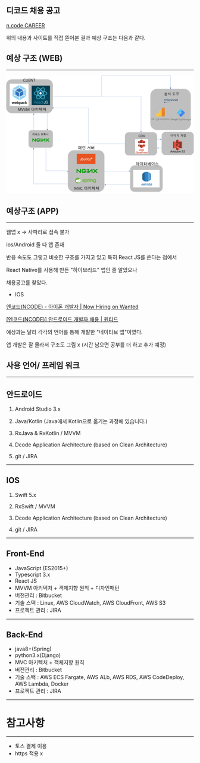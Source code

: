 ## 디코드 채용 공고

[n.code CAREER](http://home.itsdcode.com/career.html)

위의 내용과 사이트를 직접 뜯어본 결과 예상 구조는 다음과 같다.

## 예상 구조 (WEB)

---

<img src="디코드.png" >

## 예상구조 (APP)

---

웹앱 x  → 사파리로 접속 불가 

ios/Android 둘 다 앱 존재

반응 속도도 그렇고 비슷한 구조를 가지고 있고 특히  React JS를 쓴다는 점에서

React Native를 사용해 만든 "하이브리드" 앱인 줄 알았으나 

채용공고를 찾았다. 

- IOS

[엔코드(NCODE) - 아이폰 개발자 | Now Hiring on Wanted](https://www.wanted.jobs/wd/40862?referer_id=714174)

[[엔코드(NCODE)] 안드로이드 개발자 채용 | 원티드](https://www.wanted.co.kr/wd/39517)

예상과는 달리 각각의 언어를 통해 개발한 "네이티브 앱"이였다.

앱 개발은 잘 몰라서 구조도 그림 x (시간 남으면 공부를 더 하고 추가 예정)

## 사용 언어/ 프레임 워크

---

## 안드로이드

1. Android Studio 3.x

2. Java/Kotlin (Java에서 Kotlin으로 옮기는 과정에 있습니다.)

3. RxJava & RxKotlin / MVVM

4. Dcode Application Architecture (based on Clean Architecture)

5. git / JIRA

---

## IOS

1. Swift 5.x

2. RxSwift / MVVM

3. Dcode Application Architecture (based on Clean Architecture)

4. git / JIRA

---

## Front-End

- JavaScript (ES2015+)
- Typescript 3.x
- React JS
- MVVM 아키텍처 + 객체지향 원칙 + 디자인패턴
- 버전관리 : Bitbucket
- 기술 스택 : Linux, AWS CloudWatch, AWS CloudFront, AWS S3
- 프로젝트 관리 : JIRA

---

## Back-End

- java8+(Spring)
- python3.x(Django)
- MVC 아키텍처 + 객체지향 원칙
- 버전관리 : Bitbucket
- 기술 스택 : AWS ECS Fargate, AWS ALb, AWS RDS, AWS CodeDeploy, AWS Lambda, Docker
- 프로젝트 관리 : JIRA

---

# 참고사항

---

- 토스 결제 이용
- https 적용 x
